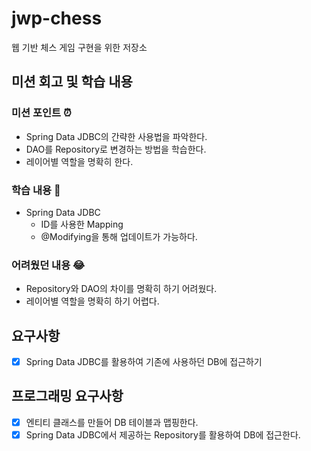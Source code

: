 # jwp-chess
웹 기반 체스 게임 구현을 위한 저장소

## 미션 회고 및 학습 내용

### 미션 포인트 ⏰ 
   - Spring Data JDBC의 간략한 사용법을 파악한다.
   - DAO를 Repository로 변경하는 방법을 학습한다.
   - 레이어별 역할을 명확히 한다.
### 학습 내용 📖
   - Spring Data JDBC
      - ID를 사용한 Mapping
      - @Modifying을 통해 업데이트가 가능하다.
### 어려웠던 내용 😂
   - Repository와 DAO의 차이를 명확히 하기 어려웠다.
   - 레이어별 역할을 명확히 하기 어렵다.

## 요구사항
- [x] Spring Data JDBC를 활용하여 기존에 사용하던 DB에 접근하기

## 프로그래밍 요구사항
- [x] 엔티티 클래스를 만들어 DB 테이블과 맵핑한다.
- [x] Spring Data JDBC에서 제공하는 Repository를 활용하여 DB에 접근한다.
